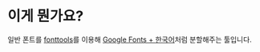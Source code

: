 # 이게 뭔가요?

일반 폰트를 [fonttools](https://github.com/fonttools/fonttools)를 이용해
[Google Fonts + 한국어](https://googlefonts.github.io/korean/)처럼 분할해주는 툴입니다.
